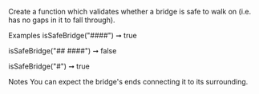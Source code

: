 Create a function which validates whether a bridge is safe to walk on (i.e. has no gaps in it to fall through).

Examples
isSafeBridge("####") ➞ true

isSafeBridge("## ####") ➞ false

isSafeBridge("#") ➞ true

Notes
You can expect the bridge's ends connecting it to its surrounding.